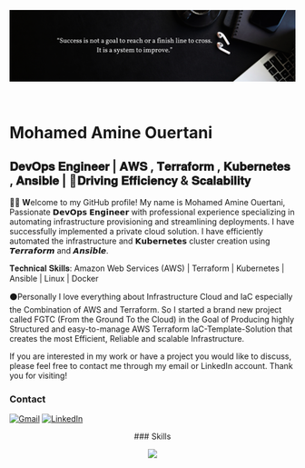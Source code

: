 ![Design and Development](https://github.com/Mohamed-Amine-Ouertani/Mohamed-Amine-Ouertani/blob/main/hello%20(1).png)

<br>

Mohamed Amine Ouertani
==============================================================================================================================================


𝐃𝐞𝐯𝐎𝐩𝐬 𝐄𝐧𝐠𝐢𝐧𝐞𝐞𝐫 | 𝐀𝐖𝐒 , 𝐓𝐞𝐫𝐫𝐚𝐟𝐨𝐫𝐦 , 𝐊𝐮𝐛𝐞𝐫𝐧𝐞𝐭𝐞𝐬 , 𝐀𝐧𝐬𝐢𝐛𝐥𝐞 | 🚀𝐃𝐫𝐢𝐯𝐢𝐧𝐠 𝐄𝐟𝐟𝐢𝐜𝐢𝐞𝐧𝐜𝐲 & 𝐒𝐜𝐚𝐥𝐚𝐛𝐢𝐥𝐢𝐭𝐲
-----------------------------------------------------------------------------------------------------------

🙋‍♂️ <strong>W</strong>elcome to my GitHub profile! My name is Mohamed Amine Ouertani, Passionate 𝗗𝗲𝘃𝗢𝗽𝘀 𝗘𝗻𝗴𝗶𝗻𝗲𝗲𝗿 with professional experience specializing in automating infrastructure provisioning and streamlining deployments. I have successfully implemented a private cloud solution. I have efficiently automated the infrastructure and 𝗞𝘂𝗯𝗲𝗿𝗻𝗲𝘁𝗲𝘀 cluster creation using 𝙏𝙚𝙧𝙧𝙖𝙛𝙤𝙧𝙢 and 𝘼𝙣𝙨𝙞𝙗𝙡𝙚.

𝐓𝐞𝐜𝐡𝐧𝐢𝐜𝐚𝐥 𝐒𝐤𝐢𝐥𝐥𝐬: Amazon Web Services (AWS) | Terraform | Kubernetes | Ansible | Linux | Docker 

⚫Personally I love everything about Infrastructure Cloud and IaC especially the Combination of AWS and Terraform. So I started a brand new project called FGTC (From the Ground To the Cloud) in the Goal of Producing highly Structured and easy-to-manage AWS Terraform IaC-Template-Solution that creates the most Efficient, Reliable and scalable Infrastructure.


If you are interested in my work or have a project you would like to discuss, please feel free to contact me through my email or LinkedIn account. Thank you for visiting!

### Contact

[![Gmail](https://img.shields.io/badge/Gmail-D14836?style=for-the-badge&logo=gmail&logoColor=white)](mailto:ouertani.m.amine@gmail.com)
[![LinkedIn](https://img.shields.io/badge/linkedin-%230077B5.svg?style=for-the-badge&logo=linkedin&logoColor=white)](https://www.linkedin.com/in/mohamed-ouerteni)

<p align="center">
### Skills
</p>

<p align="center">
  <a href="https://skillicons.dev">
    <img src="https://skillicons.dev/icons?i=aws,terraform,kubernetes,ansible,docker,linux" />
  </a>
</p>






